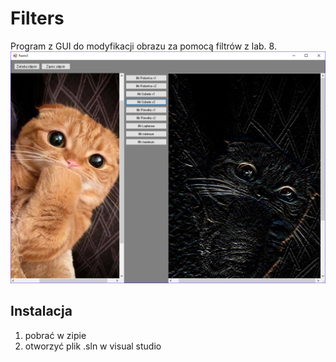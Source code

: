 # Filters
Program z GUI do modyfikacji obrazu za pomocą filtrów z lab. 8.
![](pic4.png)
<h2>Instalacja</h2>
<ol>
<li>pobrać w zipie</li>
<li>otworzyć plik .sln w visual studio</li>
</ol>
